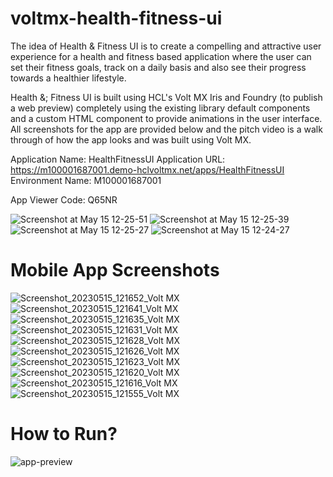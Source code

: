 # voltmx-health-fitness-ui

The idea of Health & Fitness UI is to create a compelling and attractive user experience for a health and fitness based application where the user can set their fitness goals, track on a daily basis and also see their progress towards a healthier lifestyle.

Health &; Fitness UI is built using HCL's Volt MX Iris and Foundry (to publish a web preview) completely using the existing library default components and a custom HTML component to provide animations in the user interface. All screenshots for the app are provided below and the pitch video is a walk through of how the app looks and was built using Volt MX.

Application Name: HealthFitnessUI
Application URL:
https://m100001687001.demo-hclvoltmx.net/apps/HealthFitnessUI
Environment Name: M100001687001

App Viewer Code: Q65NR

![Screenshot at May 15 12-25-51](https://github.com/harishkotra/voltmx-health-fitness-ui/assets/4999463/ccc7e51e-05b9-4062-9d8e-666920987122)
![Screenshot at May 15 12-25-39](https://github.com/harishkotra/voltmx-health-fitness-ui/assets/4999463/b0f7798e-18e8-45f8-8017-23124c7ccbd3)
![Screenshot at May 15 12-25-27](https://github.com/harishkotra/voltmx-health-fitness-ui/assets/4999463/ecf0b4a4-f98f-4f61-9c5f-73b7a8f1f33b)
![Screenshot at May 15 12-24-27](https://github.com/harishkotra/voltmx-health-fitness-ui/assets/4999463/19c121a9-35ab-4964-b94e-f04e178c9125)

# Mobile App Screenshots
![Screenshot_20230515_121652_Volt MX](https://github.com/harishkotra/voltmx-health-fitness-ui/assets/4999463/b059a846-f16b-4363-86c0-899f9c86590a)
![Screenshot_20230515_121641_Volt MX](https://github.com/harishkotra/voltmx-health-fitness-ui/assets/4999463/2c30857c-19e8-465b-a474-67a6f3a9cd3e)
![Screenshot_20230515_121635_Volt MX](https://github.com/harishkotra/voltmx-health-fitness-ui/assets/4999463/7cea03c4-13e7-4099-bc12-c2bdf8a2eb13)
![Screenshot_20230515_121631_Volt MX](https://github.com/harishkotra/voltmx-health-fitness-ui/assets/4999463/b0a0f660-9e11-4ec0-b1f3-e15054432c08)
![Screenshot_20230515_121628_Volt MX](https://github.com/harishkotra/voltmx-health-fitness-ui/assets/4999463/84d6290e-230a-4418-8ca5-89a83942fb8d)
![Screenshot_20230515_121626_Volt MX](https://github.com/harishkotra/voltmx-health-fitness-ui/assets/4999463/8318abe0-8779-4b34-85b0-2396ecbd902c)
![Screenshot_20230515_121623_Volt MX](https://github.com/harishkotra/voltmx-health-fitness-ui/assets/4999463/185d7a00-1159-4ce0-a5e1-39414d6fe15e)
![Screenshot_20230515_121620_Volt MX](https://github.com/harishkotra/voltmx-health-fitness-ui/assets/4999463/d21d7292-9d63-4f31-946f-70e2f47585ae)
![Screenshot_20230515_121616_Volt MX](https://github.com/harishkotra/voltmx-health-fitness-ui/assets/4999463/9f8e7c0f-6c1f-408f-9c71-8a78f064729c)
![Screenshot_20230515_121555_Volt MX](https://github.com/harishkotra/voltmx-health-fitness-ui/assets/4999463/d571e620-e19a-41ec-8e8c-fbaa621b1906)

# How to Run?
![app-preview](https://github.com/harishkotra/voltmx-health-fitness-ui/assets/4999463/f72da660-31f0-4654-9a88-1ee70c9a7f86)
